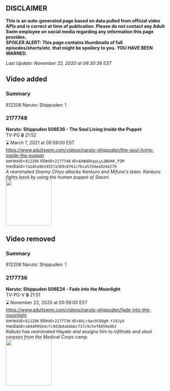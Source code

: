 ## DISCLAIMER
**This is an auto-generated page based on data pulled from official video APIs and is correct at time of publication. Please do not contact any Adult Swim employee on social media regarding any information this page provides.**  
**SPOILER ALERT: This page contains thumbnails of full episodes/shorts/etc. that might be spoilery to you. YOU HAVE BEEN WARNED.**  

_Last Update: November 22, 2020 at 06:30:36 EST_
## Video added
### Summary
812206 Naruto: Shippuden: 1  
### 2177748
**Naruto: Shippuden S06E36 - The Soul Living Inside the Puppet**  
TV-PG 🔒 21:52  
⌛ March 7, 2021 at 05:59:00 EST  
https://www.adultswim.com/videos/naruto-shippuden/the-soul-living-inside-the-puppet  
seriesid=`812206` titleid=`2177748` id=`AXWQOkqaLyLQBOXK_PZM` mediaid=`7a185a9b19557a369c8f61cfbca5350ea9244279`  
_A reanimated Granny Chiyo attacks Kankuro and Mifune's team. Kankuro fights back by using the human puppet of Sasori._  
<a href="https://media.cdn.adultswim.com/uploads/20201103/thumbnails/2_201131728574-narutoshippuden_319_SoulLivingInsidePuppet.jpg"><img src="https://media.cdn.adultswim.com/uploads/20201103/thumbnails/2_201131728574-narutoshippuden_319_SoulLivingInsidePuppet.jpg" height="144px" /></a>
## Video removed
### Summary
812206 Naruto: Shippuden: 1  
### 2177736
**Naruto: Shippuden S06E24 - Fade into the Moonlight**  
TV-PG-V 🔒 21:51  
⌛ November 22, 2020 at 05:59:00 EST  
https://www.adultswim.com/videos/naruto-shippuden/fade-into-the-moonlight  
seriesid=`812206` titleid=`2177736` id=`AXLr4pv9C8QgH-t19JyU` mediaid=`a04d095b4cfc9d3bdabbbbcf17c9c5ef8059ed62`  
_Kabuto has reanimated Hayate and assigns him to infiltrate and steal corpses from the Medical Corps camp._  
<a href="https://media.cdn.adultswim.com/uploads/20200625/thumbnails/2_206251029530-narutoshippuden_307_FadeintotheMoonlight.jpg"><img src="https://media.cdn.adultswim.com/uploads/20200625/thumbnails/2_206251029530-narutoshippuden_307_FadeintotheMoonlight.jpg" height="144px" /></a>
